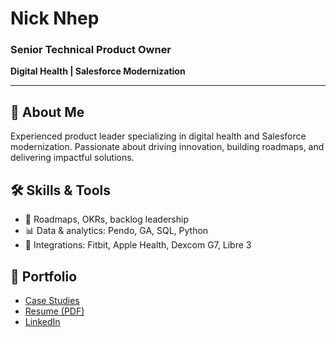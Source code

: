 
# Nick Nhep
### Senior Technical Product Owner
**Digital Health | Salesforce Modernization**

---

## 🚀 About Me
Experienced product leader specializing in digital health and Salesforce modernization. Passionate about driving innovation, building roadmaps, and delivering impactful solutions.

## 🛠️ Skills & Tools
- 🧭 Roadmaps, OKRs, backlog leadership
- 📊 Data & analytics: Pendo, GA, SQL, Python
- 🏥 Integrations: Fitbit, Apple Health, Dexcom G7, Libre 3

## 📂 Portfolio
- [Case Studies](./case-studies)
- [Resume (PDF)](#)
- [LinkedIn](https://www.linkedin.com/nick-nhep-4849b637/)
